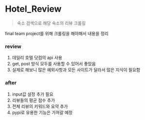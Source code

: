 # Hotel_Review

> 숙소 검색으로 해당 숙소의 리뷰 크롤링

final team project를 위해 크롤링을 해야해서 내용을 정리

### review

1. 데일리 호텔 닷컴의 api 사용
2. get, post 방식 모두를 사용할 수 있어서 좋았음
3. 실제로 해보니 많은 예외사항과 모든 사이트가 달라서 많은 지식이 필요함


### after

1. input값 설정 추가 필요
2. 리뷰들의 평균 점수 추가
3. 전체 리뷰의 키워드와 요약 추가
4. pypi로 유용한 기능은 가져갈 예정


 
